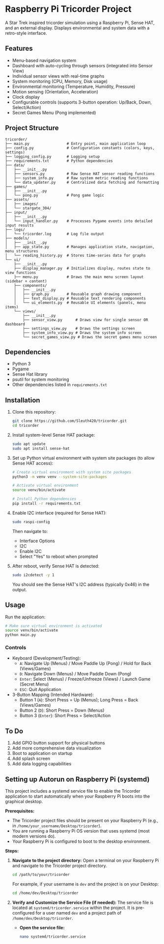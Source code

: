 # Raspberry Pi Tricorder Project

A Star Trek inspired tricorder simulation using a Raspberry Pi, Sense HAT, and an external display. Displays environmental and system data with a retro-style interface.

## Features

* Menu-based navigation system
* Dashboard with auto-cycling through sensors (integrated into Sensor View)
* Individual sensor views with real-time graphs
* System monitoring (CPU, Memory, Disk usage)
* Environmental monitoring (Temperature, Humidity, Pressure)
* Motion sensing (Orientation, Acceleration)
* Clock display
* Configurable controls (supports 3-button operation: Up/Back, Down, Select/Action)
* Secret Games Menu (Pong implemented)

## Project Structure

```
tricorder/
├── main.py                 # Entry point, main application loop
├── config.py               # Configuration constants (colors, keys, settings)
├── logging_config.py       # Logging setup
├── requirements.txt        # Python dependencies
├── data/
│   ├── __init__.py
│   ├── sensors.py          # Raw Sense HAT sensor reading functions
│   ├── system_info.py      # Raw system metric reading functions
│   └── data_updater.py     # Centralized data fetching and formatting
├── games/
│   ├── __init__.py
│   └── pong.py             # Pong game logic
├── assets/
│   ├── images/
│   └── stargate_304/
├── input/
│   ├── __init__.py
│   └── input_handler.py    # Processes Pygame events into detailed input results
├── logs/
│   └── tricorder.log       # Log file output
├── models/
│   ├── __init__.py
│   ├── app_state.py        # Manages application state, navigation, menu structures
│   └── reading_history.py  # Stores time-series data for graphs
└── ui/
    ├── __init__.py
    ├── display_manager.py  # Initializes display, routes state to view functions
    ├── menu.py             # Draws the main menu screen layout (sidebar + content)
    ├── components/
    │   ├── __init__.py
    │   ├── graph.py        # Reusable graph drawing component
    │   ├── text_display.py # Reusable text rendering components
    │   └── ui_elements.py  # Reusable UI elements (panels, menu items)
    └── views/
        ├── __init__.py
        ├── sensor_view.py      # Draws view for single sensor OR dashboard
        ├── settings_view.py    # Draws the settings screen
        ├── system_info_view.py # Draws the system info screen
        └── secret_games_view.py # Draws the secret games menu screen
```

## Dependencies

* Python 3
* Pygame
* Sense Hat library
* psutil for system monitoring
* Other dependencies listed in `requirements.txt`

## Installation

1. Clone this repository:
   ```bash
   git clone https://github.com/Sleuth420/tricorder.git
   cd tricorder
   ```

2. Install system-level Sense HAT package:
   ```bash
   sudo apt update
   sudo apt install sense-hat
   ```

3. Set up Python virtual environment with system site packages (to allow Sense HAT access):
   ```bash
   # Create virtual environment with system site packages
   python3 -m venv venv --system-site-packages
   
   # Activate virtual environment
   source venv/bin/activate
   
   # Install Python dependencies
   pip install -r requirements.txt
   ```

4. Enable I2C interface (required for Sense HAT):
   ```bash
   sudo raspi-config
   ```
   Then navigate to:
   - Interface Options
   - I2C
   - Enable I2C
   - Select "Yes" to reboot when prompted

5. After reboot, verify Sense HAT is detected:
   ```bash
   sudo i2cdetect -y 1
   ```
   You should see the Sense HAT's I2C address (typically 0x46) in the output.

## Usage

Run the application:
```bash
# Make sure virtual environment is activated
source venv/bin/activate
python main.py
```

### Controls
* Keyboard (Development/Testing):
    * `A`: Navigate Up (Menus) / Move Paddle Up (Pong) / Hold for Back (Views/Games)
    * `D`: Navigate Down (Menus) / Move Paddle Down (Pong)
    * `Enter`: Select (Menus) / Freeze/Unfreeze (Views) / Launch Game (Secret Menu)
    * `ESC`: Quit Application
* 3-Button Mapping (Intended Hardware):
    * Button 1 (`A`): Short Press = Up (Menus); Long Press = Back (Views/Games)
    * Button 2 (`D`): Short Press = Down (Menus)
    * Button 3 (`Enter`): Short Press = Select/Action

## To Do

1. Add GPIO button support for physical buttons
2. Add more comprehensive data visualization
3. Boot to application on startup
4. Add splash screen
5. Add data logging capabilities

## Setting up Autorun on Raspberry Pi (systemd)

This project includes a systemd service file to enable the Tricorder application to start automatically when your Raspberry Pi boots into the graphical desktop.

**Prerequisites:**

*   The Tricorder project files should be present on your Raspberry Pi (e.g., in `/home/your_username/Desktop/tricorder`).
*   You are running a Raspberry Pi OS version that uses systemd (most modern versions do).
*   Your Raspberry Pi is configured to boot to the desktop environment.

**Steps:**

1.  **Navigate to the project directory:**
    Open a terminal on your Raspberry Pi and navigate to the Tricorder project directory.
    ```bash
    cd /path/to/your/tricorder
    ```
    For example, if your username is `dev` and the project is on your Desktop:
    ```bash
    cd /home/dev/Desktop/tricorder
    ```

2.  **Verify and Customize the Service File (if needed):**
    The service file is located at `systemd/tricorder.service` within the project. It is pre-configured for a user named `dev` and a project path of `/home/dev/Desktop/tricorder`.

    *   **Open the service file:**
        ```bash
        nano systemd/tricorder.service
        ```